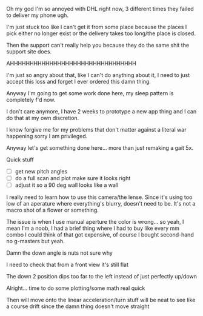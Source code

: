 Oh my god I'm so annoyed with DHL right now, 3 different times they failed to deliver my phone ugh.

I'm just stuck too like I can't get it from some place because the places I pick either no longer exist or the delivery takes too long/the place is closed.

Then the support can't really help you because they do the same shit the support site does.

AHHHHHHHHHHHHHHHHHHHHHHHHHHHHHHHH

I'm just so angry about that, like I can't do anything about it, I need to just accept this loss and forget I ever ordered this damn thing.

Anyway I'm going to get some work done here, my sleep pattern is completely f'd now.

I don't care anymore, I have 2 weeks to prototype a new app thing and I can do that at my own discretion.

I know forgive me for my problems that don't matter against a literal war happening sorry I am privileged.

Anyway let's get something done here... more than just remaking a gait 5x.

Quick stuff

- [ ] get new pitch angles
- [ ] do a full scan and plot make sure it looks right
- [ ] adjust it so a 90 deg wall looks like a wall

I really need to learn how to use this camera/the lense. Since it's using too low of an aperature where everything's blurry, doesn't need to be. It's not a macro shot of a flower or something.

The issue is when I use manual aperture the color is wrong... so yeah, I mean I'm a noob, I had a brief thing where I had to buy like every mm combo I could think of that got expensive, of course I bought second-hand no g-masters but yeah.

Damn the down angle is nuts not sure why

I need to check that from a front view it's still flat

The down 2 position dips too far to the left instead of just perfectly up/down

Alright... time to do some plotting/some math real quick

Then will move onto the linear acceleration/turn stuff will be neat to see like a course drift since the damn thing doesn't move straight

